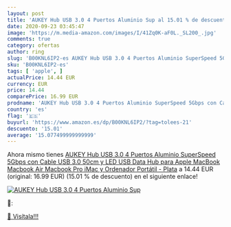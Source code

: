```yaml
---
layout: post
title: 'AUKEY Hub USB 3.0 4 Puertos Aluminio Sup al 15.01 % de descuento'
date: 2020-09-23 03:45:47
image: 'https://m.media-amazon.com/images/I/41Zq0K-aF0L._SL200_.jpg'
comments: true
category: ofertas
author: ring
slug: 'B00KNL6IP2-es AUKEY Hub USB 3.0 4 Puertos Aluminio SuperSpeed 5Gbps con...'
sku: 'B00KNL6IP2-es'
tags: [ 'apple', ]
actualPrice: 14.44 EUR
currency: EUR
price: 14.44
comparePrice: 16.99 EUR
prodname: 'AUKEY Hub USB 3.0 4 Puertos Aluminio SuperSpeed 5Gbps con Cable USB 3.0 50cm y LED USB Data Hub para Apple MacBook  Macbook Air  Macbook Pro  iMac y Ordenador Portátil - Plata'
country: 'es'
flag: '🇪🇸'
buyurl: 'https://www.amazon.es/dp/B00KNL6IP2/?tag=tolees-21'
descuento: '15.01'
average: '15.077499999999999'
---
```


Ahora mismo tienes [AUKEY Hub USB 3.0 4 Puertos Aluminio SuperSpeed 5Gbps con Cable USB 3.0 50cm y LED USB Data Hub para Apple MacBook  Macbook Air  Macbook Pro  iMac y Ordenador Portátil - Plata](https://www.amazon.es/dp/B00KNL6IP2/?tag=tolees-21) a 14.44 EUR (original: 16.99 EUR) (15.01 %  de descuento) en el siguiente enlace!

[![AUKEY Hub USB 3.0 4 Puertos Aluminio Sup](https://m.media-amazon.com/images/I/41Zq0K-aF0L._SL200_.jpg)](https://www.amazon.es/dp/B00KNL6IP2/?tag=tolees-21)

🔎:


[🛒 Visítala!!!](https://www.amazon.es/dp/B00KNL6IP2/?tag=tolees-21)
